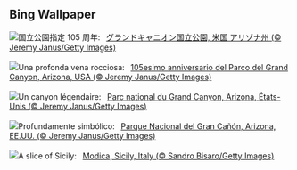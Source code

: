 ## Bing Wallpaper
![](https://www.bing.com/th?id=OHR.GrandCanyonWinter_JA-JP9819536991_UHD.jpg&w=1000)国立公園指定 105 周年:&nbsp;&ensp;[グランドキャニオン国立公園, 米国 アリゾナ州 (© Jeremy Janus/Getty Images)](https://www.bing.com/th?id=OHR.GrandCanyonWinter_JA-JP9819536991_UHD.jpg)
<br><br/>
![](https://www.bing.com/th?id=OHR.GrandCanyonWinter_IT-IT9629342558_UHD.jpg&w=1000)Una profonda vena rocciosa:&nbsp;&ensp;[105esimo anniversario del Parco del Grand Canyon, Arizona, USA (© Jeremy Janus/Getty Images)](https://www.bing.com/th?id=OHR.GrandCanyonWinter_IT-IT9629342558_UHD.jpg)
<br><br/>
![](https://www.bing.com/th?id=OHR.GrandCanyonWinter_FR-FR2711943454_UHD.jpg&w=1000)Un canyon légendaire:&nbsp;&ensp;[Parc national du Grand Canyon, Arizona, États-Unis (© Jeremy Janus/Getty Images)](https://www.bing.com/th?id=OHR.GrandCanyonWinter_FR-FR2711943454_UHD.jpg)
<br><br/>
![](https://www.bing.com/th?id=OHR.GrandCanyonWinter_ES-ES1684306340_UHD.jpg&w=1000)Profundamente simbólico:&nbsp;&ensp;[Parque Nacional del Gran Cañón, Arizona, EE.UU. (© Jeremy Janus/Getty Images)](https://www.bing.com/th?id=OHR.GrandCanyonWinter_ES-ES1684306340_UHD.jpg)
<br><br/>
![](https://www.bing.com/th?id=OHR.ModicaItaly_EN-GB1957642559_UHD.jpg&w=1000)A slice of Sicily:&nbsp;&ensp;[Modica, Sicily, Italy (© Sandro Bisaro/Getty Images)](https://www.bing.com/th?id=OHR.ModicaItaly_EN-GB1957642559_UHD.jpg)
<br><br/>
